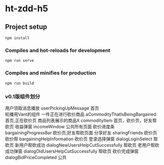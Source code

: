 # ht-zdd-h5

## Project setup
```
npm install
```

### Compiles and hot-reloads for development
```
npm run serve
```

### Compiles and minifies for production
```
npm run build
```



### v0.1版组件划分

用户领取消息播放       userPickingUpMessage    首页        
轮播用Vant的组件
一件正在进行砍价商品    aCommodityThatIsBeingBargained        首页,正在砍价页
商品列表展示的商品X      commodityItem      首页，砍价页，好友帮砍页
收益弹窗               incomeWindow   公共所有页面
砍价进度条           bargainingProgressBar   砍价页,好友帮砍页面
分享好友      sharingFriends   砍价页
砍价帮        bargainingHelpInformation    砍价页
登录选择弹窗      dialogLoginSelect  帮砍页
新用户帮砍成功      dialogNewUsersHelpCutSuccessfully 帮砍页
老用户帮砍成功弹窗      dialogOldUsersHelpCutSuccessfully 帮砍页
砍价完成弹窗        dialogBidPriceCompleted 公共
